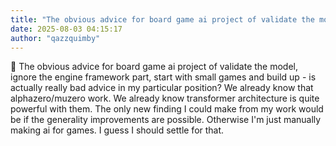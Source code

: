 ```yaml
---
title: "The obvious advice for board game ai project of validate the model  ignore the engine"
date: 2025-08-03 04:15:17
author: "qazzquimby"
---
```


💭 The obvious advice for board game ai project of validate the model, ignore the engine framework part, start with small games and build up - is actually really bad advice in my particular position? We already know that alphazero/muzero work. We already know transformer architecture is quite powerful with them. The only new finding I could make from my work would be if the generality improvements are possible. Otherwise I'm just manually making ai for games. I guess I should settle for that.